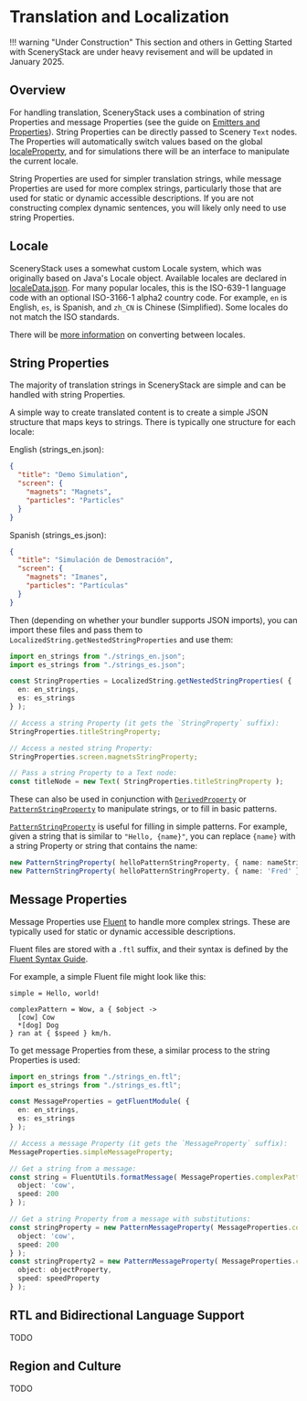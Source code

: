 # Translation and Localization

!!! warning "Under Construction"
    This section and others in Getting Started with SceneryStack are under heavy revisement
    and will be updated in January 2025.

## Overview

For handling translation, SceneryStack uses a combination of string Properties and message Properties (see the guide on
[Emitters and Properties](./emitters-and-properties.md)). String Properties can be directly passed to Scenery `Text`
nodes. The Properties will automatically switch values based on the
global [localeProperty](https://scenerystack.org/reference/api/joist/localeProperty/), and for simulations there will
be an interface to manipulate the current locale.

String Properties are used for simpler translation strings, while message Properties are used for more complex strings,
particularly those that are used for static or dynamic accessible descriptions. If you are not constructing complex
dynamic sentences, you will likely only need to use string Properties.

## Locale

SceneryStack uses a somewhat custom Locale system, which was originally based on Java's Locale object. Available locales
are declared in [localeData.json](https://github.com/phetsims/babel/blob/main/localeData.json). For many popular locales,
this is the ISO-639-1 language code with an optional ISO-3166-1 alpha2 country code. For example, `en` is English,
`es`, is Spanish, and `zh_CN` is Chinese (Simplified). Some locales do not match the ISO standards.

There will be [more information](https://github.com/phetsims/chipper/issues/1332#issuecomment-2613663079) on converting 
between locales.

## String Properties

The majority of translation strings in SceneryStack are simple and can be handled with string Properties.

A simple way to create translated content is to create a simple JSON structure that maps keys to strings. There is
typically one structure for each locale:

English (strings_en.json):
```json
{
  "title": "Demo Simulation",
  "screen": {
    "magnets": "Magnets",
    "particles": "Particles"
  }
}
```

Spanish (strings_es.json):
```json
{
  "title": "Simulación de Demostración",
  "screen": {
    "magnets": "Imanes",
    "particles": "Partículas"
  }
}
```

Then (depending on whether your bundler supports JSON imports), you can import these files and pass them to
`LocalizedString.getNestedStringProperties` and use them:

```ts
import en_strings from "./strings_en.json";
import es_strings from "./strings_es.json";

const StringProperties = LocalizedString.getNestedStringProperties( {
  en: en_strings,
  es: es_strings
} );

// Access a string Property (it gets the `StringProperty` suffix):
StringProperties.titleStringProperty;

// Access a nested string Property:
StringProperties.screen.magnetsStringProperty;

// Pass a string Property to a Text node:
const titleNode = new Text( StringProperties.titleStringProperty );
```

These can also be used in conjunction with [`DerivedProperty`](https://scenerystack.org/reference/api/axon/DerivedProperty/)
or [`PatternStringProperty`](https://scenerystack.org/reference/api/axon/PatternStringProperty/) to manipulate strings, or to
fill in basic patterns.

[`PatternStringProperty`](https://scenerystack.org/reference/api/axon/PatternStringProperty/) is useful for filling in
simple patterns. For example, given a string that is similar to `"Hello, {name}"`, you can replace `{name}` with a
string Property or string that contains the name:

```ts
new PatternStringProperty( helloPatternStringProperty, { name: nameStringProperty } );
new PatternStringProperty( helloPatternStringProperty, { name: 'Fred' } );
```

## Message Properties

Message Properties use [Fluent](https://projectfluent.org/) to handle more complex strings. These are typically used for
static or dynamic accessible descriptions.

Fluent files are stored with a `.ftl` suffix, and their syntax is defined by the [Fluent Syntax Guide](https://projectfluent.org/fluent/guide/).

For example, a simple Fluent file might look like this:

```ftl
simple = Hello, world!

complexPattern = Wow, a { $object ->
  [cow] Cow
  *[dog] Dog
} ran at { $speed } km/h.
```

To get message Properties from these, a similar process to the string Properties is used:

```ts
import en_strings from "./strings_en.ftl";
import es_strings from "./strings_es.ftl";

const MessageProperties = getFluentModule( {
  en: en_strings,
  es: es_strings
} );

// Access a message Property (it gets the `MessageProperty` suffix):
MessageProperties.simpleMessageProperty;

// Get a string from a message:
const string = FluentUtils.formatMessage( MessageProperties.complexPatternMessageProperty, {
  object: 'cow',
  speed: 200
} );

// Get a string Property from a message with substitutions:
const stringProperty = new PatternMessageProperty( MessageProperties.complexPattern, {
  object: 'cow',
  speed: 200
} );
const stringProperty2 = new PatternMessageProperty( MessageProperties.complexPattern, {
  object: objectProperty,
  speed: speedProperty
} );
```

## RTL and Bidirectional Language Support

TODO

## Region and Culture

TODO

